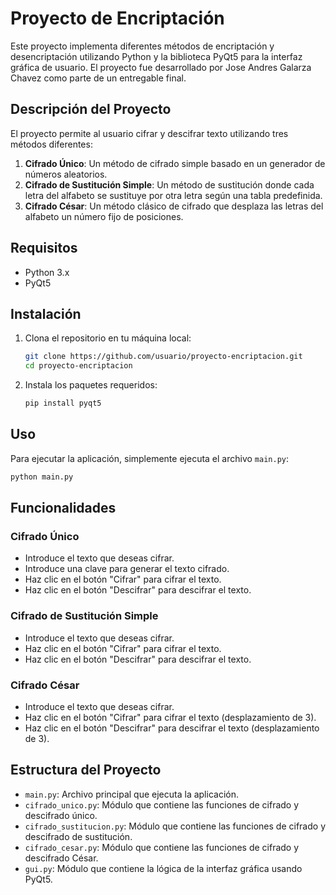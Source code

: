 
# Proyecto de Encriptación

Este proyecto implementa diferentes métodos de encriptación y desencriptación utilizando Python y la biblioteca PyQt5 para la interfaz gráfica de usuario. El proyecto fue desarrollado por Jose Andres Galarza Chavez como parte de un entregable final.

## Descripción del Proyecto

El proyecto permite al usuario cifrar y descifrar texto utilizando tres métodos diferentes:

1. **Cifrado Único**: Un método de cifrado simple basado en un generador de números aleatorios.
2. **Cifrado de Sustitución Simple**: Un método de sustitución donde cada letra del alfabeto se sustituye por otra letra según una tabla predefinida.
3. **Cifrado César**: Un método clásico de cifrado que desplaza las letras del alfabeto un número fijo de posiciones.

## Requisitos

- Python 3.x
- PyQt5

## Instalación

1. Clona el repositorio en tu máquina local:

    ```bash
    git clone https://github.com/usuario/proyecto-encriptacion.git
    cd proyecto-encriptacion
    ```

2. Instala los paquetes requeridos:

    ```bash
    pip install pyqt5
    ```

## Uso

Para ejecutar la aplicación, simplemente ejecuta el archivo `main.py`:

```bash
python main.py
```

## Funcionalidades

### Cifrado Único

- Introduce el texto que deseas cifrar.
- Introduce una clave para generar el texto cifrado.
- Haz clic en el botón "Cifrar" para cifrar el texto.
- Haz clic en el botón "Descifrar" para descifrar el texto.

### Cifrado de Sustitución Simple

- Introduce el texto que deseas cifrar.
- Haz clic en el botón "Cifrar" para cifrar el texto.
- Haz clic en el botón "Descifrar" para descifrar el texto.

### Cifrado César

- Introduce el texto que deseas cifrar.
- Haz clic en el botón "Cifrar" para cifrar el texto (desplazamiento de 3).
- Haz clic en el botón "Descifrar" para descifrar el texto (desplazamiento de 3).

## Estructura del Proyecto

- `main.py`: Archivo principal que ejecuta la aplicación.
- `cifrado_unico.py`: Módulo que contiene las funciones de cifrado y descifrado único.
- `cifrado_sustitucion.py`: Módulo que contiene las funciones de cifrado y descifrado de sustitución.
- `cifrado_cesar.py`: Módulo que contiene las funciones de cifrado y descifrado César.
- `gui.py`: Módulo que contiene la lógica de la interfaz gráfica usando PyQt5.
